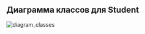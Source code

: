 ## Диаграмма классов для Student

![diagram_classes](![diagram_classes](https://github.com/user-attachments/assets/a753372a-b19c-4ac3-9dbb-7ca4c55657eb)
)

